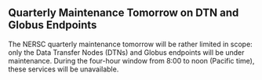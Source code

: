 ## Quarterly Maintenance Tomorrow on DTN and Globus Endpoints

The NERSC quarterly maintenance tomorrow will be rather limited in scope: only
the Data Transfer Nodes (DTNs) and Globus endpoints will be under maintenance.
During the four-hour window from 8:00 to noon (Pacific time), these services
will be unavailable.
